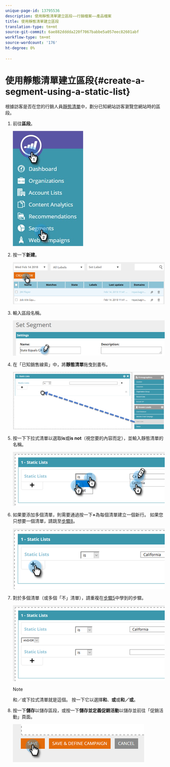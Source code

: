 ```yaml
---
unique-page-id: 13795536
description: 使用靜態清單建立區段——行銷檔案——產品檔案
title: 使用靜態清單建立區段
translation-type: tm+mt
source-git-commit: 6ae882dddda220f7067babbe5a057eec82601abf
workflow-type: tm+mt
source-wordcount: '176'
ht-degree: 0%

---
```



# 使用靜態清單建立區段{#create-a-segment-using-a-static-list}

根據訪客是否在您的行銷人員[靜態清單](https://docs.marketo.com/display/DOCS/Understanding+Static+Lists)中，劃分已知網站訪客瀏覽您網站時的區段。

1. 前往&#x200B;**區段**。

   ![](assets/1.jpg)

1. 按一下&#x200B;**新建**。

   ![](assets/two.png)

1. 輸入區段名稱。

   ![](assets/three.png)

1. 在「已知銷售線索」中，將**靜態清單**拖曳到畫布。

   ![](assets/four-2.png)

1. 按一下下拉式清單以選取&#x200B;**is**&#x200B;或&#x200B;**is not**（視您要的內容而定），並輸入靜態清單的名稱。

   ![](assets/five-2.png)

1. 如果要添加多個清單，則需要通過按一下&#x200B;**+**&#x200B;為每個清單建立一個新行。 如果您只想要一個清單，請跳至[步驟8](#eight)。

   ![](assets/six-1.png)

1. 對於多個清單（或多個「不」清單），請重複在[步驟5](#five)中學到的步驟。

   ![](assets/seven-2.png)

   >[!NOTE]
   >
   >和／或下拉式清單就是這個。 按一下它以選擇&#x200B;**和**、**或**&#x200B;或&#x200B;**和／或**。

1. 按一下&#x200B;**儲存**&#x200B;以儲存區段，或按一下**儲存並定義促銷活動**以儲存並前往「促銷活動」頁面。

   ![](assets/eight-1.png)

